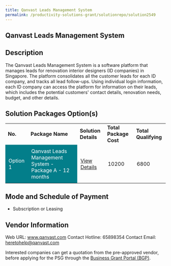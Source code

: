 ```yaml
---
title: Qanvast Leads Management System
permalink: /productivity-solutions-grant/solutionrepo/solution2549
---
```


## Qanvast Leads Management System

## Description

The Qanvast Leads Management System is a software platform that manages leads for renovation interior designers (ID companies) in Singapore. The platform consolidates all the customer leads for each ID company, and tracks all lead follow-ups. Using individual login information, each ID company can access the platform for information on their leads, which includes the potential customers' contact details, renovation needs, budget, and other details.

## Solution Packages Option(s)

<table>
<tr>
<td><b>No.</b></td>
<td><b>Package Name</b></td>
<td><b>Solution Details</b></td>
<td><b>Total Package Cost</b></td>
<td><b>Total Qualifying</b></td>
</tr>
<tr>
<td style='padding: 10px; background-color: #037E8A; color: #FFFFFF;'>Option 1</td>
<td style='padding: 10px; background-color: #037E8A; color: #FFFFFF;'>Qanvast Leads Management System - Package A - 12 months</td>
<td style='padding: 10px;'><a href='https://www.gobusiness.gov.sg/images/psg/Qanvast_20210257_Desensitised_Annex_3.pdf' target='_blank'>View Details</a></td>
<td style='padding: 10px;'>10200</td>
<td style='padding: 10px;'>6800</td>
</tr>
</table>

## Mode and Schedule of Payment

 - Subscription or Leasing

## Vendor Information

 Web URL: www.qanvast.com 
Contact Hotline: 65898354 
Contact Email: heretohelp@qanvast.com 


Interested companies can get a quotation from the pre-approved vendor, before applying for the PSG through the <a href='https://www.businessgrants.gov.sg/'>Business Grant Portal (BGP)</a>.

<script src="/jquery/resize-tables.js"></script>
